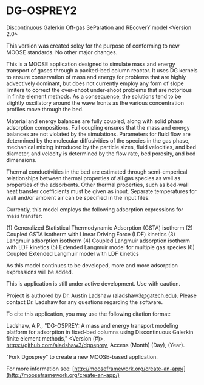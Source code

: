 DG-OSPREY2
=====
Discontinuous Galerkin Off-gas SeParation and REcoverY model <Version 2.0>

This version was created soley for the purpose of conforming to new MOOSE standards. No other major changes. 

This is a MOOSE application designed to simulate mass and energy transport of gases through a packed-bed column reactor. It uses DG kernels to ensure conservation of mass and energy for problems that are highly advectively dominant, but does not currently employ any form of slope limiters to correct the over-shoot under-shoot problems that are notorious in finite element methods. As a consequence, the solutions tend to be slightly oscillatory around the wave fronts as the various concentration profiles move through the bed. 

Material and energy balances are fully coupled, along with solid phase adsorption compositions. Full coupling ensures that the mass and energy balances are not violated by the simulations. Parameters for fluid flow are determined by the molecular diffusivities of the species in the gas phase, mechanical mixing introduced by the particle sizes, fluid velocities, and bed diameter, and velocity is determined by the flow rate, bed porosity, and bed dimensions. 

Thermal conductivities in the bed are estimated through semi-emperical relationships between thermal properties of all gas species as well as properties of the adsorbents. Other thermal properties, such as bed-wall heat transfer coefficients must be given as input. Separate temperatures for wall and/or ambient air can be specified in the input files. 

Currently, this model employs the following adsorption expressions for mass transfer:

(1) Generalized Statistical Thermodynamic Adsorption (GSTA) isotherm
(2) Coupled GSTA isotherm with Linear Driving Force (LDF) kinetics
(3) Langmuir adsorption isotherm
(4) Coupled Langmuir adsorption isotherm with LDF kinetics
(5) Extended Langmuir model for multiple gas species
(6) Coupled Extended Langmuir model with LDF kinetics

As this model continues to be developed, more and more adsorption expressions will be added. 

This is application is still under active development. Use with caution.

Project is authored by Dr. Austin Ladshaw (aladshaw3@gatech.edu). Please contact Dr. Ladshaw for any questions regarding the software.

To cite this application, you may use the following citation format:

Ladshaw, A.P., "DG-OSPREY: A mass and energy transport modeling platform for adsorption in fixed-bed columns using Discontinuous Galerkin finite element methods," <Version (#)>, https://github.com/aladshaw3/dgosprey, Access (Month) (Day), (Year). 

"Fork Dgosprey" to create a new MOOSE-based application.

For more information see: [http://mooseframework.org/create-an-app/](http://mooseframework.org/create-an-app/)
